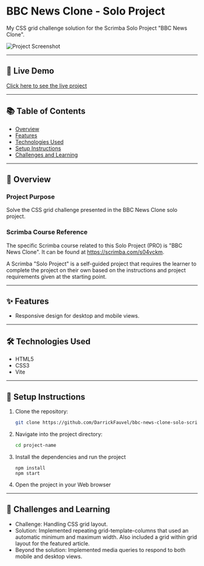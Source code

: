 # BBC News Clone - Solo Project
My CSS grid challenge solution for the Scrimba Solo Project "BBC News Clone".

![Project Screenshot](link-to-screenshot-or-demo.gif)

---

## 🚀 Live Demo  
[Click here to see the live project](https://bbc-news-clone-solo-scrimba-drrck.netlify.app/)

---

## 📚 Table of Contents  
- [Overview](#overview)  
- [Features](#features)  
- [Technologies Used](#technologies-used)  
- [Setup Instructions](#setup-instructions)  
- [Challenges and Learning](#challenges-and-learning)  

---

## 📝 Overview  
### Project Purpose  
Solve the CSS grid challenge presented in the BBC News Clone solo project. 

### Scrimba Course Reference  
The specific Scrimba course related to this Solo Project (PRO) is "BBC News Clone". It can be found at https://scrimba.com/s04vckm.

A Scrimba "Solo Project" is a self-guided project that requires the learner to complete the project on their own based on the instructions and project requirements given at the starting point.

---

## ✨ Features  
- Responsive design for desktop and mobile views. 

---

## 🛠️ Technologies Used  
- HTML5  
- CSS3  
- Vite

---

## 📂 Setup Instructions  
1. Clone the repository:  
   ```bash
   git clone https://github.com/DarrickFauvel/bbc-news-clone-solo-scrimba-250115.git
   ```  
2. Navigate into the project directory:  
   ```bash
   cd project-name
   ```  
3. Install the dependencies and run the project
    ```
    npm install
    npm start
    ``` 
4. Open the project in your Web browser
---

## 🚧 Challenges and Learning  
- Challenge: Handling CSS grid layout.
- Solution: Implemented repeating grid-template-columns that used an automatic minimum and maximum width. Also included a grid within grid layout for the featured article.
- Beyond the solution: Implemented media queries to respond to both mobile and desktop views.
